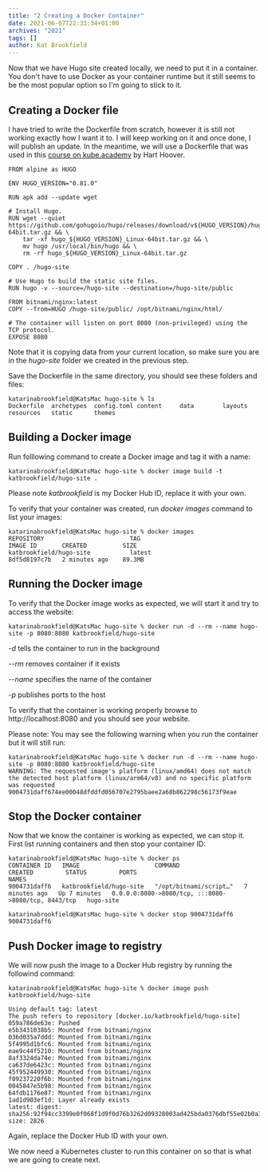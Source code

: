 ```yaml
---
title: "2 Creating a Docker Container"
date: 2021-06-07T22:33:34+01:00
archives: "2021"
tags: []
author: Kat Brookfield
---
```


Now that we have Hugo site created locally, we need to put it in a container. You don't have to use Docker as your container runtime but it still seems to be the most popular option so I'm going to stick to it.

## Creating a Docker file
I have tried to write the Dockerfile from scratch, however it is still not working exactly how I want it to. I will keep working on it and once done, I will publish an update. In the meantime, we will use a Dockerfile that was used in this [course on kube.academy](https://kube.academy/courses/hands-on-with-kubernetes-and-containers/) by Hart Hoover.

```
FROM alpine as HUGO

ENV HUGO_VERSION="0.81.0"

RUN apk add --update wget

# Install Hugo.
RUN wget --quiet https://github.com/gohugoio/hugo/releases/download/v${HUGO_VERSION}/hugo_${HUGO_VERSION}_Linux-64bit.tar.gz && \
    tar -xf hugo_${HUGO_VERSION}_Linux-64bit.tar.gz && \
    mv hugo /usr/local/bin/hugo && \
    rm -rf hugo_${HUGO_VERSION}_Linux-64bit.tar.gz

COPY . /hugo-site

# Use Hugo to build the static site files.
RUN hugo -v --source=/hugo-site --destination=/hugo-site/public

FROM bitnami/nginx:latest
COPY --from=HUGO /hugo-site/public/ /opt/bitnami/nginx/html/

# The container will listen on port 8080 (non-privileged) using the TCP protocol.
EXPOSE 8080
```

Note that it is copying data from your current location, so make sure you are in the *hugo-site* folder we created in the previous step.

Save the Dockerfile in the same directory, you should see these folders and files:
```
katarinabrookfield@KatsMac hugo-site % ls
Dockerfile	archetypes	config.toml	content		data		layouts		resources	static		themes
```

## Building a Docker image
Run folllowing command to create a Docker image and tag it with a name:
```
katarinabrookfield@KatsMac hugo-site % docker image build -t katbrookfield/hugo-site .
```

Please note *katbrookfield* is my Docker Hub ID, replace it with your own.

To verify that your container was created, run *docker images* command to list your images:
```
katarinabrookfield@KatsMac hugo-site % docker images
REPOSITORY                        TAG                                                                IMAGE ID       CREATED          SIZE
katbrookfield/hugo-site           latest                                                             8df5d8197c7b   2 minutes ago    89.3MB
```

## Running the Docker image
To verify that the Docker image works as expected, we will start it and try to access the website:

```
katarinabrookfield@KatsMac hugo-site % docker run -d --rm --name hugo-site -p 8080:8080 katbrookfield/hugo-site
```

*-d* tells the container to run in the background

*--rm* removes container if it exists

*--name* specifies the name of the container

*-p* publishes ports to the host

To verify that the container is working properly browse to http://localhost:8080 and you should see your website.

Please note: You may see the following warning when you run the container but it will still run:
```
katarinabrookfield@KatsMac hugo-site % docker run -d --rm --name hugo-site -p 8080:8080 katbrookfield/hugo-site
WARNING: The requested image's platform (linux/amd64) does not match the detected host platform (linux/arm64/v8) and no specific platform was requested
9004731daff674ee00048dfddfd056707e2795baee2a68b862298c56173f9eae
```

## Stop the Docker container
Now that we know the container is working as expected, we can stop it. First list running containers and then stop your container ID:
```
katarinabrookfield@KatsMac hugo-site % docker ps
CONTAINER ID   IMAGE                     COMMAND                  CREATED         STATUS         PORTS                                                 NAMES
9004731daff6   katbrookfield/hugo-site   "/opt/bitnami/script…"   7 minutes ago   Up 7 minutes   0.0.0.0:8080->8080/tcp, :::8080->8080/tcp, 8443/tcp   hugo-site

katarinabrookfield@KatsMac hugo-site % docker stop 9004731daff6
9004731daff6
```

## Push Docker image to registry
We will now push the image to a Docker Hub registry by running the followind command:
```
katarinabrookfield@KatsMac hugo-site % docker image push katbrookfield/hugo-site

Using default tag: latest
The push refers to repository [docker.io/katbrookfield/hugo-site]
059a786de63e: Pushed
e5b3431038b5: Mounted from bitnami/nginx
036d035a7ddd: Mounted from bitnami/nginx
5f4995d1bfc6: Mounted from bitnami/nginx
eae9c44f5210: Mounted from bitnami/nginx
8af3324da74e: Mounted from bitnami/nginx
ca637de6423c: Mounted from bitnami/nginx
45f952449930: Mounted from bitnami/nginx
f09237220f6b: Mounted from bitnami/nginx
0045847e5b98: Mounted from bitnami/nginx
64fdb1176e87: Mounted from bitnami/nginx
1ad1d903ef1d: Layer already exists
latest: digest: sha256:92f94cc3399e0f068f1d9f0d76b3262d09328003ad425bda0376dbf55e02b0a3 size: 2826
```

Again, replace the Docker Hub ID with your own.

We now need a Kubernetes cluster to run this container on so that is what we are going to create next.
